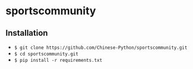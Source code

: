 sportscommunity
======



Installation
---

* `$ git clone https://github.com/Chinese-Python/sportscommunity.git`
* `$ cd sportscommunity.git`
* `$ pip install -r requirements.txt`




